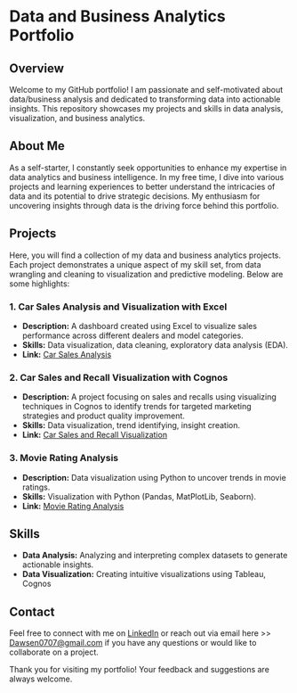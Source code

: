 # Data and Business Analytics Portfolio

## Overview

Welcome to my GitHub portfolio! I am passionate and self-motivated about data/business analysis and dedicated to transforming data into actionable insights. This repository showcases my projects and skills in data analysis, visualization, and business analytics.

## About Me

As a self-starter, I constantly seek opportunities to enhance my expertise in data analytics and business intelligence. In my free time, I dive into various projects and learning experiences to better understand the intricacies of data and its potential to drive strategic decisions. My enthusiasm for uncovering insights through data is the driving force behind this portfolio.

## Projects

Here, you will find a collection of my data and business analytics projects. Each project demonstrates a unique aspect of my skill set, from data wrangling and cleaning to visualization and predictive modeling. Below are some highlights:

### 1. Car Sales Analysis and Visualization with Excel
- **Description:** A dashboard created using Excel to visualize sales performance across different dealers and model categories.
- **Skills:** Data visualization, data cleaning, exploratory data analysis (EDA).
- **Link:** [Car Sales Analysis](https://github.com/Dawsen-Harkins/Analytics-Portfolio/blob/main/Excel%20Car%20Sales%20Analysis%20and%20Visualization.xlsx)

### 2. Car Sales and Recall Visualization with Cognos
- **Description:** A project focusing on sales and recalls using visualizing techniques in Cognos to identify trends for targeted marketing strategies and product quality improvement.
- **Skills:** Data visualization, trend identifying, insight creation.
- **Link:** [Car Sales and Recall Visualization](https://github.com/Dawsen-Harkins/Analytics-Portfolio/blob/main/Cognos%20Automotive%20Analysis%20Dashboard.pdf)

### 3. Movie Rating Analysis
- **Description:** Data visualization using Python to uncover trends in movie ratings.
- **Skills:** Visualization with Python (Pandas, MatPlotLib, Seaborn).
- **Link:** [Movie Rating Analysis](https://github.com/Dawsen-Harkins/Analytics-Portfolio/blob/main/Movie%20Ratings%20Analysis.ipynb)

## Skills

- **Data Analysis:** Analyzing and interpreting complex datasets to generate actionable insights.
- **Data Visualization:** Creating intuitive visualizations using Tableau, Cognos

## Contact

Feel free to connect with me on [LinkedIn](https://www.linkedin.com/in/dawsenh/) or reach out via email here >> [Dawsen0707@gmail.com](mailto:Dawsen0707@gmail.com) if you have any questions or would like to collaborate on a project.

Thank you for visiting my portfolio! Your feedback and suggestions are always welcome.
